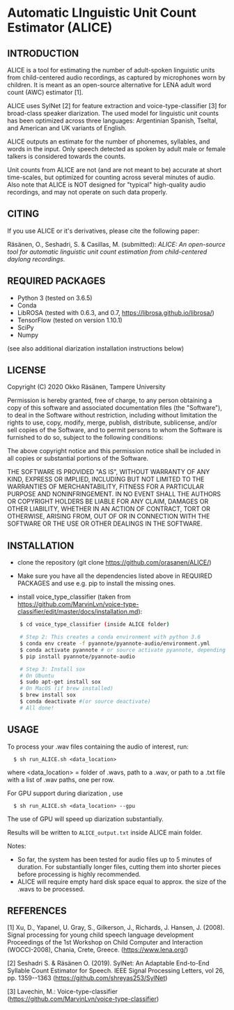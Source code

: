 # Automatic LInguistic Unit Count Estimator (ALICE)

INTRODUCTION
-------------------

ALICE is a tool for estimating the number of adult-spoken linguistic units from child-centered audio
recordings, as captured by microphones worn by children. It is meant as an open-source alternative
for LENA <tm> adult word count (AWC) estimator [1].

ALICE uses SylNet [2] for feature extraction and voice-type-classifier [3] for broad-class speaker
diarization. The used model for linguistic unit counts has been optimized across three languages:
Argentinian Spanish, Tseltal, and American and UK variants of English.

ALICE outputs an estimate for the number of phonemes, syllables, and words in the input. Only
speech detected as spoken by adult male or female talkers is considered towards the counts.

Unit counts from ALICE are not (and are not meant to be) accurate at short time-scales,
but optimized for counting across several minutes of audio. Also note that ALICE is NOT
designed for "typical" high-quality audio recordings, and may
not operate on such data properly.


CITING
-------------------

If you use ALICE or it's derivatives, please cite the following paper:

Räsänen, O., Seshadri, S. & Casillas, M. (submitted): *ALICE: An open-source tool
for automatic linguistic unit count estimation from child-centered daylong recordings*.


REQUIRED PACKAGES
-------------------
- Python 3 (tested on 3.6.5)
- Conda
- LibROSA (tested with 0.6.3, and 0.7, https://librosa.github.io/librosa/)
- TensorFlow (tested on version 1.10.1)
- SciPy
- Numpy

(see also additional diarization installation instructions below)


LICENSE
-------------------
Copyright (C) 2020 Okko Räsänen, Tampere University

Permission is hereby granted, free of charge, to any person obtaining a copy of this software and associated documentation files (the "Software"), to deal in the Software without restriction, including without limitation the rights to use, copy, modify, merge, publish, distribute, sublicense, and/or sell copies of the Software, and to permit persons to whom the Software is furnished to do so, subject to the following conditions:

The above copyright notice and this permission notice shall be included in all copies or substantial portions of the Software.

THE SOFTWARE IS PROVIDED "AS IS", WITHOUT WARRANTY OF ANY KIND, EXPRESS OR IMPLIED, INCLUDING BUT NOT LIMITED TO THE WARRANTIES OF MERCHANTABILITY, FITNESS FOR A PARTICULAR PURPOSE AND NONINFRINGEMENT. IN NO EVENT SHALL THE AUTHORS OR COPYRIGHT HOLDERS BE LIABLE FOR ANY CLAIM, DAMAGES OR OTHER LIABILITY, WHETHER IN AN ACTION OF CONTRACT, TORT OR OTHERWISE, ARISING FROM, OUT OF OR IN CONNECTION WITH THE SOFTWARE OR THE USE OR OTHER DEALINGS IN THE SOFTWARE.


INSTALLATION
-------------------
- clone the repository (git clone https://github.com/orasanen/ALICE/)

- Make sure you have all the dependencies listed above in REQUIRED PACKAGES and use
  e.g. pip to install the missing ones.

- install voice_type_classifier (taken from https://github.com/MarvinLvn/voice-type-classifier/edit/master/docs/installation.md):
```bash
    $ cd voice_type_classifier (inside ALICE folder)

    # Step 2: This creates a conda environment with python 3.6
    $ conda env create -f pyannote/pyannote-audio/environment.yml
    $ conda activate pyannote # or source activate pyannote, depending on your config
    $ pip install pyannote/pyannote-audio

    # Step 3: Install sox
    # On Ubuntu
    $ sudo apt-get install sox
    # On MacOS (if brew installed)
    $ brew install sox
    $ conda deactivate #(or source deactivate)
    # All done!
```

USAGE
-------------------
To process your .wav files containing the audio of interest, run:
```
  $ sh run_ALICE.sh <data_location>
```
  where <data_location> = folder of .wavs, path to a .wav, or path to a .txt file
  with a list of .wav paths, one per row.

  For GPU support during diarization , use
```
  $ sh run_ALICE.sh <data_location> --gpu
```

The use of GPU will speed up diarization substantially.

Results will be written to `ALICE_output.txt` inside ALICE main folder.

Notes:

- So far, the system has been tested for audio files up to 5 minutes of duration.
  For substantially longer files, cutting them into shorter pieces before
  processing is highly recommended.
- ALICE will require empty hard disk space equal to approx. the size of the .wavs
  to be processed.


REFERENCES
-------------------

[1] Xu, D., Yapanel, U. Gray, S., Gilkerson, J., Richards, J. Hansen, J. (2008).
    Signal processing for young child speech language development
    Proceedings of the 1st Workshop on Child Computer and Interaction (WOCCI-2008), Chania, Crete, Greece.
    (https://www.lena.org/)

[2] Seshadri S. & Räsänen O. (2019). SylNet: An Adaptable End-to-End Syllable Count Estimator for Speech.
    IEEE Signal Processing Letters, vol 26, pp. 1359--1363  (https://github.com/shreyas253/SylNet)

[3] Lavechin, M.: Voice-type-classifier (https://github.com/MarvinLvn/voice-type-classifier)
